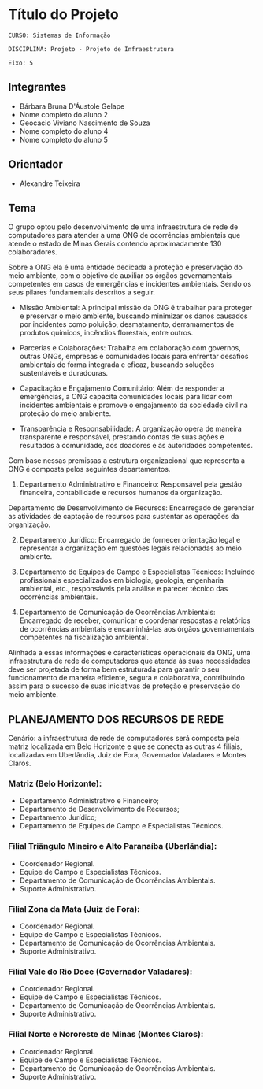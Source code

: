 # Título do Projeto

`CURSO: Sistemas de Informação`

`DISCIPLINA: Projeto - Projeto de Infraestrutura`

`Eixo: 5`

## Integrantes

* Bárbara Bruna D'Áustole Gelape
* Nome completo do aluno 2
* Geocacio Viviano Nascimento de Souza
* Nome completo do aluno 4
* Nome completo do aluno 5

## Orientador

* Alexandre Teixeira

## Tema

O grupo optou pelo desenvolvimento de uma infraestrutura de rede de computadores para atender a uma ONG de ocorrências ambientais que atende o estado de Minas Gerais contendo aproximadamente 130 colaboradores.   

Sobre a ONG ela é uma entidade dedicada à proteção e preservação do meio ambiente, com o objetivo de auxiliar os órgãos governamentais competentes em casos de emergências e incidentes ambientais. Sendo os seus pilares fundamentais descritos a seguir. 

 

* Missão Ambiental: A principal missão da ONG é trabalhar para proteger e preservar o meio ambiente, buscando minimizar os danos causados por incidentes como poluição, desmatamento, derramamentos de produtos químicos, incêndios florestais, entre outros. 

* Parcerias e Colaborações: Trabalha em colaboração com governos, outras ONGs, empresas e comunidades locais para enfrentar desafios ambientais de forma integrada e eficaz, buscando soluções sustentáveis e duradouras. 

* Capacitação e Engajamento Comunitário: Além de responder a emergências, a ONG capacita comunidades locais para lidar com incidentes ambientais e promove o engajamento da sociedade civil na proteção do meio ambiente. 

* Transparência e Responsabilidade: A organização opera de maneira transparente e responsável, prestando contas de suas ações e resultados à comunidade, aos doadores e às autoridades competentes. 

 

Com base nessas premissas a estrutura organizacional que representa a ONG é composta pelos seguintes departamentos. 

 

1. Departamento Administrativo e Financeiro: Responsável pela gestão financeira, contabilidade e recursos humanos da organização. 

Departamento de Desenvolvimento de Recursos: Encarregado de gerenciar as atividades de captação de recursos para sustentar as operações da organização. 

2. Departamento Jurídico: Encarregado de fornecer orientação legal e representar a organização em questões legais relacionadas ao meio ambiente. 

3. Departamento de Equipes de Campo e Especialistas Técnicos: Incluindo profissionais especializados em biologia, geologia, engenharia ambiental, etc., responsáveis pela análise e parecer técnico das ocorrências ambientais. 

4. Departamento de Comunicação de Ocorrências Ambientais: Encarregado de receber, comunicar e coordenar respostas a relatórios de ocorrências ambientais e encaminhá-las aos órgãos governamentais competentes na fiscalização ambiental. 

 

Alinhada a essas informações e características operacionais da ONG, uma infraestrutura de rede de computadores que atenda às suas necessidades deve ser projetada de forma bem estruturada para garantir o seu funcionamento de maneira eficiente, segura e colaborativa, contribuindo assim para o sucesso de suas iniciativas de proteção e preservação do meio ambiente. 

## PLANEJAMENTO DOS RECURSOS DE REDE 

 Cenário: a infraestrutura de rede de computadores será composta pela matriz localizada em Belo Horizonte e que se conecta as outras 4 filiais, localizadas em Uberlândia, Juiz de Fora, Governador Valadares e Montes Claros.  

### Matriz (Belo Horizonte):

- Departamento Administrativo e Financeiro; 
- Departamento de Desenvolvimento de Recursos; 
- Departamento Jurídico; 
- Departamento de Equipes de Campo e Especialistas Técnicos. 

### Filial Triângulo Mineiro e Alto Paranaíba (Uberlândia):

- Coordenador Regional. 
- Equipe de Campo e Especialistas Técnicos. 
- Departamento de Comunicação de Ocorrências Ambientais. 
- Suporte Administrativo. 

### Filial Zona da Mata (Juiz de Fora): 

- Coordenador Regional. 
- Equipe de Campo e Especialistas Técnicos. 
- Departamento de Comunicação de Ocorrências Ambientais. 
- Suporte Administrativo. 

 ### Filial Vale do Rio Doce (Governador Valadares): 

- Coordenador Regional. 
- Equipe de Campo e Especialistas Técnicos. 
- Departamento de Comunicação de Ocorrências Ambientais. 
- Suporte Administrativo. 

### Filial Norte e Nororeste de Minas (Montes Claros): 

- Coordenador Regional. 
- Equipe de Campo e Especialistas Técnicos. 
- Departamento de Comunicação de Ocorrências Ambientais. 
- Suporte Administrativo.



